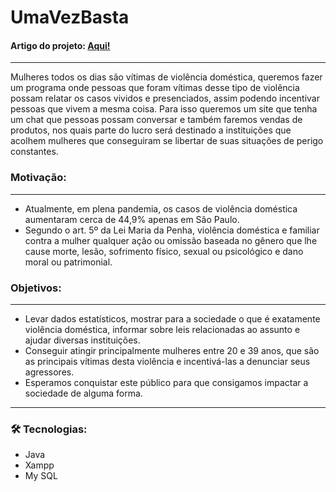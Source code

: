 # UmaVezBasta

#### Artigo do projeto: [Aqui!](https://drive.google.com/file/d/1ZH2pH3mCPUZlte3aZEp9uYYN78r_vVIa/view?usp=sharing)
---

Mulheres todos os dias são vítimas de violência doméstica, queremos fazer um programa
onde pessoas que foram vítimas desse tipo de violência possam relatar os casos
vividos e presenciados, assim podendo incentivar pessoas que vivem a mesma
coisa. Para isso queremos um site que tenha um chat que pessoas possam
conversar e também faremos vendas de produtos, nos quais parte do lucro será
destinado a instituições que acolhem mulheres que conseguiram se libertar de suas
situações de perigo constantes. 


### Motivação:
---
- Atualmente, em plena pandemia, os casos de violência doméstica aumentaram
cerca de 44,9% apenas em São Paulo.
- Segundo o art. 5º da Lei Maria da Penha, violência doméstica e familiar contra a mulher
qualquer ação ou omissão baseada no gênero que lhe cause morte, lesão, sofrimento físico, 
sexual ou psicológico e dano moral ou patrimonial.


### Objetivos:
---
- Levar dados estatísticos, mostrar para a sociedade o que é exatamente violência
doméstica, informar sobre leis relacionadas ao assunto e ajudar diversas
instituições.
- Conseguir atingir principalmente mulheres entre 20 e 39 anos, que são
as principais vítimas desta violência e incentivá-las a denunciar seus agressores.
- Esperamos conquistar este público para que consigamos impactar a sociedade de
alguma forma.

---
### 🛠 Tecnologias:

- Java
- Xampp
- My SQL









